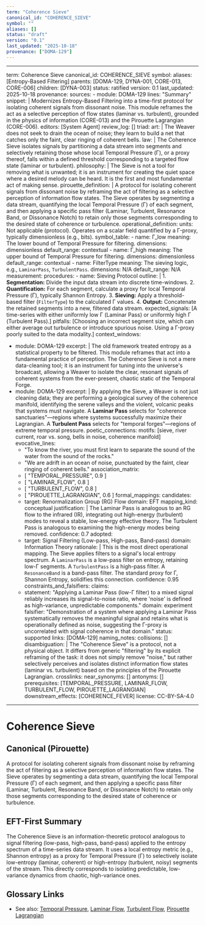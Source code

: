 ```yaml
---
term: "Coherence Sieve"
canonical_id: "COHERENCE_SIEVE"
symbol: ""
aliases: []
status: "draft"
version: "0.1"
last_updated: "2025-10-18"
provenance: ["DOMA-129"]
---
```


---
term: Coherence Sieve
canonical_id: COHERENCE_SIEVE
symbol: 
aliases: [Entropy-Based Filtering]
parents: [DOMA-129, DYNA-001, CORE-013, CORE-006]
children: [DYNA-003]
status: ratified
version: 0.1
last_updated: 2025-10-18
provenance:
  sources:
    - module: DOMA-129
      lines: "Summary"
      snippet: |
        Modernizes Entropy-Based Filtering into a time-first protocol for isolating coherent signals from dissonant noise. This module reframes the act as a selective perception of flow states (laminar vs. turbulent), grounded in the physics of information (CORE-013) and the Pirouette Lagrangian (CORE-006).
  editors: [System Agent]
  review_log: []
triad:
  art: |
    The Weaver does not seek to drain the ocean of noise; they learn to build a net that catches only the faint, clear ringing of coherent bells.
  law: |
    The Coherence Sieve isolates signals by partitioning a data stream into segments and selectively retaining those whose local Temporal Pressure (Γ), or a proxy thereof, falls within a defined threshold corresponding to a targeted flow state (laminar or turbulent).
  philosophy: |
    The Sieve is not a tool for removing what is unwanted; it is an instrument for creating the quiet space where a desired melody can be heard. It is the first and most fundamental act of making sense.
pirouette_definition: |
  A protocol for isolating coherent signals from dissonant noise by reframing the act of filtering as a selective perception of information flow states. The Sieve operates by segmenting a data stream, quantifying the local Temporal Pressure (Γ) of each segment, and then applying a specific pass filter (Laminar, Turbulent, Resonance Band, or Dissonance Notch) to retain only those segments corresponding to the desired state of coherence or turbulence.
operational_definition:
  units: Not applicable (protocol). Operates on a scalar field quantified by a Γ-proxy, typically dimensionless (e.g., bits).
  symbol_table:
    - name: Γ_low
      meaning: The lower bound of Temporal Pressure for filtering.
      dimensions: dimensionless
      default_range: contextual
    - name: Γ_high
      meaning: The upper bound of Temporal Pressure for filtering.
      dimensions: dimensionless
      default_range: contextual
    - name: FilterType
      meaning: The sieving logic, e.g., `LaminarPass`, `TurbulentPass`.
      dimensions: N/A
      default_range: N/A
  measurement:
    procedures:
      - name: Sieving Protocol
        outline: |
          1. **Segmentation:** Divide the input data stream into discrete time-windows.
          2. **Quantification:** For each segment, calculate a proxy for local Temporal Pressure (Γ), typically Shannon Entropy.
          3. **Sieving:** Apply a threshold-based filter (`FilterType`) to the calculated Γ values.
          4. **Output:** Concatenate the retained segments into a new, filtered data stream.
        expected_signals: [A time-series with either uniformly low Γ (Laminar Pass) or uniformly high Γ (Turbulent Pass).]
        pitfalls: [Choosing an incorrect segment size, which can either average out turbulence or introduce spurious noise. Using a Γ-proxy poorly suited to the data modality.]
context_windows:
  - module: DOMA-129
    excerpt: |
      The old framework treated entropy as a statistical property to be filtered. This module reframes that act into a fundamental practice of perception. The Coherence Sieve is not a mere data-cleaning tool; it is an instrument for tuning into the universe's broadcast, allowing a Weaver to isolate the clear, resonant signals of coherent systems from the ever-present, chaotic static of the Temporal Forge.
  - module: DOMA-129
    excerpt: |
      By applying the Sieve, a Weaver is not just cleaning data; they are performing a geological survey of the coherence manifold, identifying the serene valleys and the violent, volcanic peaks that systems must navigate. A **Laminar Pass** selects for "coherence sanctuaries"—regions where systems successfully maximize their Lagrangian. A **Turbulent Pass** selects for "temporal forges"—regions of extreme temporal pressure.
poetic_connections:
  motifs: [sieve, river current, roar vs. song, bells in noise, coherence manifold]
  evocative_lines:
    - "To know the river, you must first learn to separate the sound of the water from the sound of the rocks."
    - "We are adrift in an ocean of noise, punctuated by the faint, clear ringing of coherent bells."
  association_matrix:
    - [ "TEMPORAL_PRESSURE", 0.9 ]
    - [ "LAMINAR_FLOW", 0.8 ]
    - [ "TURBULENT_FLOW", 0.8 ]
    - [ "PIROUETTE_LAGRANGIAN", 0.6 ]
formal_mappings:
  candidates:
    - target: Renormalization Group (RG) Flow
      domain: EFT
      mapping_kind: conceptual
      justification: |
        The Laminar Pass is analogous to an RG flow to the infrared (IR), integrating out high-energy (turbulent) modes to reveal a stable, low-energy effective theory. The Turbulent Pass is analogous to examining the high-energy modes being removed.
      confidence: 0.7
  adopted:
    - target: Signal Filtering (Low-pass, High-pass, Band-pass)
      domain: Information Theory
      rationale: |
        This is the most direct operational mapping. The Sieve applies filters to a signal's local entropy spectrum. A `LaminarPass` is a low-pass filter on entropy, retaining low-Γ segments. A `TurbulentPass` is a high-pass filter. A `ResonanceBand` is a band-pass filter. The standard proxy for Γ, Shannon Entropy, solidifies this connection.
      confidence: 0.95
constraints_and_falsifiers:
  claims:
    - statement: "Applying a Laminar Pass (low-Γ filter) to a mixed signal reliably increases its signal-to-noise ratio, where 'noise' is defined as high-variance, unpredictable components."
      domain: experiment
      falsifier: "Demonstration of a system where applying a Laminar Pass systematically removes the meaningful signal and retains what is operationally defined as noise, suggesting the Γ-proxy is uncorrelated with signal coherence in that domain."
      status: supported
      links: [DOMA-129]
naming_notes:
  collisions: []
  disambiguation: |
    The "Coherence Sieve" is a protocol, not a physical object. It differs from generic "filtering" by its explicit reframing of the task: it does not simply remove "noise," but rather selectively perceives and isolates distinct information flow states (laminar vs. turbulent) based on the principles of the Pirouette Lagrangian.
crosslinks:
  near_synonyms: []
  antonyms: []
  prerequisites: [TEMPORAL_PRESSURE, LAMINAR_FLOW, TURBULENT_FLOW, PIROUETTE_LAGRANGIAN]
  downstream_effects: [COHERENCE_FEVER]
license: CC-BY-SA-4.0
---

# Coherence Sieve

## Canonical (Pirouette)
A protocol for isolating coherent signals from dissonant noise by reframing the act of filtering as a selective perception of information flow states. The Sieve operates by segmenting a data stream, quantifying the local Temporal Pressure (Γ) of each segment, and then applying a specific pass filter (Laminar, Turbulent, Resonance Band, or Dissonance Notch) to retain only those segments corresponding to the desired state of coherence or turbulence.

## EFT-First Summary
The Coherence Sieve is an information-theoretic protocol analogous to signal filtering (low-pass, high-pass, band-pass) applied to the entropy spectrum of a time-series data stream. It uses a local entropy metric (e.g., Shannon entropy) as a proxy for Temporal Pressure (Γ) to selectively isolate low-entropy (laminar, coherent) or high-entropy (turbulent, noisy) segments of the stream. This directly corresponds to isolating predictable, low-variance dynamics from chaotic, high-variance ones.

## Glossary Links
- See also: [Temporal Pressure](link-to-temporal-pressure), [Laminar Flow](link-to-laminar-flow), [Turbulent Flow](link-to-turbulent-flow), [Pirouette Lagrangian](link-to-pirouette-lagrangian)